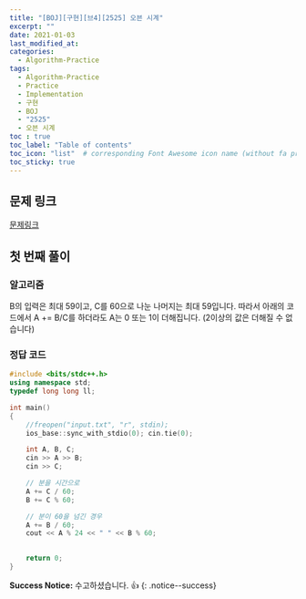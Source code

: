 ```yaml
---
title: "[BOJ][구현][브4][2525] 오븐 시계"
excerpt: ""
date: 2021-01-03
last_modified_at: 
categories:
  - Algorithm-Practice
tags:
  - Algorithm-Practice
  - Practice
  - Implementation
  - 구현
  - BOJ
  - "2525"
  - 오븐 시계
toc : true
toc_label: "Table of contents"
toc_icon: "list"  # corresponding Font Awesome icon name (without fa prefix)
toc_sticky: true
---
```


## 문제 링크

[문제링크](https://www.acmicpc.net/problem/2525)  

## 첫 번째 풀이

### 알고리즘

B의 입력은 최대 59이고, C를 60으로 나눈 나머지는  최대 59입니다. 따라서 아래의 코드에서 A += B/C를 하더라도 A는 0 또는 1이 더해집니다. (2이상의 값은 더해질 수 없습니다)

### 정답 코드

```cpp
#include <bits/stdc++.h>
using namespace std;
typedef long long ll;

int main()
{
	//freopen("input.txt", "r", stdin);
	ios_base::sync_with_stdio(0); cin.tie(0);

	int A, B, C;
	cin >> A >> B;
	cin >> C;

	// 분을 시간으로
	A += C / 60;
	B += C % 60;

	// 분이 60을 넘긴 경우
	A += B / 60;
	cout << A % 24 << " " << B % 60;
	

	return 0;
}
```

**Success Notice:**
수고하셨습니다. :+1:
{: .notice--success}


